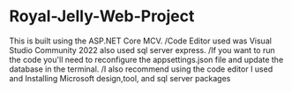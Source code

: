 # Royal-Jelly-Web-Project
This is built using the ASP.NET Core MCV. 
/Code Editor used was Visual Studio Community 2022 also used sql server express.
/If you want to run the code you'll need to reconfigure the appsettings.json file and update the database in the terminal.
/I also recommend using the code editor I used and Installing Microsoft design,tool, and sql server packages 
